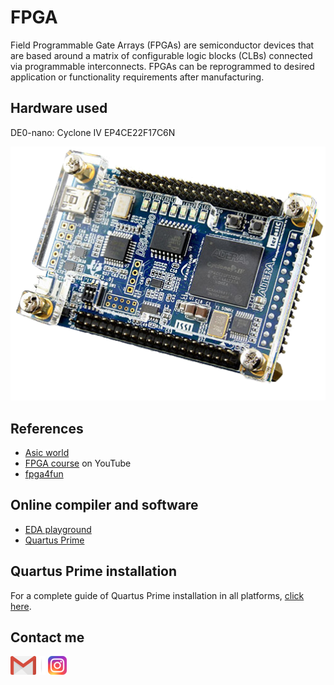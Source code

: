 # FPGA
 Field Programmable Gate Arrays (FPGAs) are semiconductor devices that are based around a matrix of configurable logic blocks (CLBs) connected via programmable interconnects. FPGAs can be reprogrammed to desired application or functionality requirements after manufacturing.

## Hardware used
DE0-nano: Cyclone IV EP4CE22F17C6N

![](Resources/DE0.png)

## References
* [Asic world](http://www.asic-world.com/)
* [FPGA course](https://www.youtube.com/playlist?list=PLZ8dBTV2_5HS79fVexGTtCMDUp7kjnumS) on YouTube
* [fpga4fun](https://www.fpga4fun.com/)

## Online compiler and software
* [EDA playground](https://www.edaplayground.com/)
* [Quartus Prime](https://fpgasoftware.intel.com/19.1/?edition=lite&platform=windows)

## Quartus Prime installation

For a complete guide of Quartus Prime installation in all platforms, [click here](https://github.com/Jefferson-Lopes/FPGA/tree/master/Installation).

## Contact me
[![](Resources/gmail.png)](mailto:jefferson.lopes@ee.ufcg.edu.br?subject=[GitHub]%20FPGA%20-%20main) ![](Resources/separador.png) [![](Resources/insta.png)](https://instagram.com/jeff.777.lopes?igshid=1i5gr7ch0bvkd)
